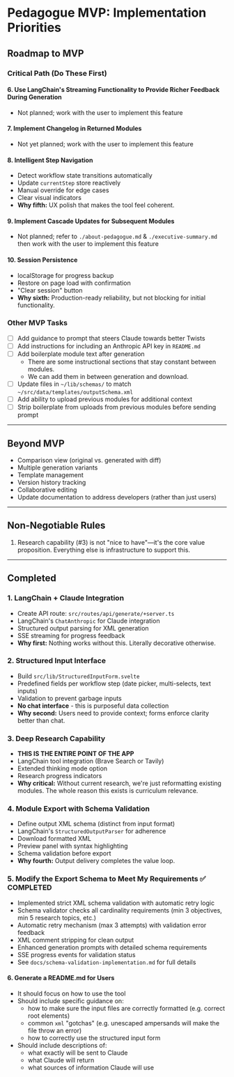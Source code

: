 # Pedagogue MVP: Implementation Priorities

## Roadmap to MVP

### Critical Path (Do These First)

#### 6. Use LangChain's Streaming Functionality to Provide Richer Feedback During Generation
- Not planned; work with the user to implement this feature

#### 7. Implement Changelog in Returned Modules
- Not yet planned;  work with the user to implement this feature

#### 8. Intelligent Step Navigation
- Detect workflow state transitions automatically
- Update `currentStep` store reactively
- Manual override for edge cases
- Clear visual indicators
- **Why fifth:** UX polish that makes the tool feel coherent.

#### 9. Implement Cascade Updates for Subsequent Modules
- Not planned; refer to `./about-pedagogue.md` & `./executive-summary.md` then work with the user to implement this feature

#### 10. Session Persistence
- localStorage for progress backup
- Restore on page load with confirmation
- "Clear session" button
- **Why sixth:** Production-ready reliability, but not blocking for initial functionality.

### Other MVP Tasks
- [ ] Add guidance to prompt that steers Claude towards better Twists
- [ ] Add instructions for including an Anthropic API key in `README.md`
- [ ] Add boilerplate module text after generation
  - There are some instructional sections that stay constant between modules.
  - We can add them in between generation and download.
- [ ] Update files in `~/lib/schemas/` to match `~/src/data/templates/outputSchema.xml`
- [ ] Add ability to upload previous modules for additional context
- [ ] Strip boilerplate from uploads from previous modules before sending prompt

---

## Beyond MVP
- Comparison view (original vs. generated with diff)
- Multiple generation variants
- Template management
- Version history tracking
- Collaborative editing
- Update documentation to address developers (rather than just users)

---

## Non-Negotiable Rules
1. Research capability (#3) is not "nice to have"—it's the core value proposition. Everything else is infrastructure to support this.

---

## Completed

### 1. LangChain + Claude Integration
- Create API route: `src/routes/api/generate/+server.ts`
- LangChain's `ChatAnthropic` for Claude integration
- Structured output parsing for XML generation
- SSE streaming for progress feedback
- **Why first:** Nothing works without this. Literally decorative otherwise.

### 2. Structured Input Interface
- Build `src/lib/StructuredInputForm.svelte`
- Predefined fields per workflow step (date picker, multi-selects, text inputs)
- Validation to prevent garbage inputs
- **No chat interface** - this is purposeful data collection
- **Why second:** Users need to provide context; forms enforce clarity better than chat.

### 3. Deep Research Capability
- **THIS IS THE ENTIRE POINT OF THE APP**
- LangChain tool integration (Brave Search or Tavily)
- Extended thinking mode option
- Research progress indicators
- **Why critical:** Without current research, we're just reformatting existing modules. The whole reason this exists is curriculum relevance.

### 4. Module Export with Schema Validation
- Define output XML schema (distinct from input format)
- LangChain's `StructuredOutputParser` for adherence
- Download formatted XML
- Preview panel with syntax highlighting
- Schema validation before export
- **Why fourth:** Output delivery completes the value loop.

### 5. Modify the Export Schema to Meet My Requirements ✅ COMPLETED
- Implemented strict XML schema validation with automatic retry logic
- Schema validator checks all cardinality requirements (min 3 objectives, min 5 research topics, etc.)
- Automatic retry mechanism (max 3 attempts) with validation error feedback
- XML comment stripping for clean output
- Enhanced generation prompts with detailed schema requirements
- SSE progress events for validation status
- See `docs/schema-validation-implementation.md` for full details

#### 6. Generate a README.md for Users
- It should focus on how to use the tool
- Should include specific guidance on:
  - how to make sure the input files are correctly formatted (e.g. correct root elements)
  - common `xml` "gotchas" (e.g. unescaped ampersands will make the file throw an error)
  - how to correctly use the structured input form
- Should include descriptions of:
  - what exactly will be sent to Claude
  - what Claude will return
  - what sources of information Claude will use
